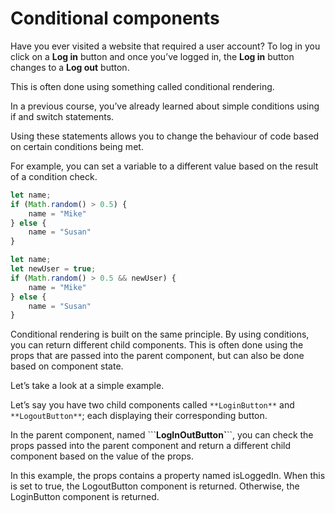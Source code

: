 # Conditional components
Have you ever visited a website that required a user account? To log in you click on a **Log in** button and once you’ve logged in, the **Log in** button changes to a **Log out** button.

This is often done using something called conditional rendering.

In a previous course, you’ve already learned about simple conditions using if and switch statements.

Using these statements allows you to change the behaviour of code based on certain conditions being met.

For example, you can set a variable to a different value based on the result of a condition check.

```jsx
let name; 
if (Math.random() > 0.5) { 
	name = "Mike" 
} else { 
	name = "Susan" 
} 
```

```jsx
let name; 
let newUser = true; 
if (Math.random() > 0.5 && newUser) { 
	name = "Mike" 
} else { 
	name = "Susan" 
} 
```

Conditional rendering is built on the same principle. By using conditions, you can return different child components. This is often done using the props that are passed into the parent component, but can also be done based on component state.

Let’s take a look at a simple example.

Let’s say you have two child components called ```**LoginButton**``` and ```**LogoutButton**```; each displaying their corresponding button.

In the parent component, named ```**LogInOutButton`**``, you can check the props passed into the parent component and return a different child component based on the value of the props.

In this example, the props contains a property named isLoggedIn. When this is set to true, the LogoutButton component is returned. Otherwise, the LoginButton component is returned.
